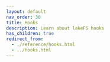 ```yaml
---
layout: default
nav_order: 30
title: Hooks
description: Learn about lakeFS hooks
has_children: true  
redirect_from:
  - ./reference/hooks.html
  - ../hooks.html
---
```


